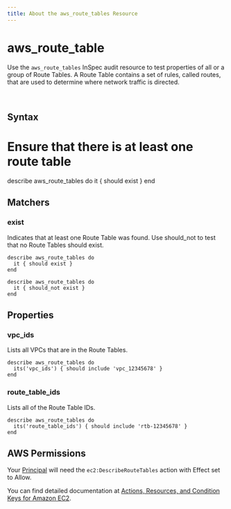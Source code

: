 ```yaml
---
title: About the aws_route_tables Resource
---
```


# aws\_route\_table

Use the `aws_route_tables` InSpec audit resource to test properties of all or a group of Route Tables. A Route Table contains a set of rules, called routes, that are used to determine where network traffic is directed.

<br>

## Syntax

  # Ensure that there is at least one route table
  describe aws_route_tables do
    it { should exist }
  end

## Matchers

### exist

Indicates that at least one Route Table was found.  Use should_not to test that no Route Tables should exist.

    describe aws_route_tables do
      it { should exist }
    end

    describe aws_route_tables do
      it { should_not exist }
    end

## Properties

### vpc\_ids

Lists all VPCs that are in the Route Tables.

    describe aws_route_tables do
      its('vpc_ids') { should include 'vpc_12345678' }
    end


### route\_table\_ids

Lists all of the Route Table IDs.

    describe aws_route_tables do
      its('route_table_ids') { should include 'rtb-12345678' }
    end

## AWS Permissions

Your [Principal](https://docs.aws.amazon.com/IAM/latest/UserGuide/intro-structure.html#intro-structure-principal) will need the `ec2:DescribeRouteTables` action with Effect set to Allow.

You can find detailed documentation at [Actions, Resources, and Condition Keys for Amazon EC2](https://docs.aws.amazon.com/IAM/latest/UserGuide/list_amazonec2.html).
